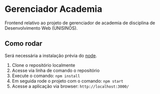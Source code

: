 # Gerenciador Academia

Frontend relativo ao projeto de gerenciador de academia de disciplina de Desenvolvimento Web (UNISINOS).

## Como rodar
Será necessária a instalação prévia do [node](https://nodejs.org/en/download/). 

1. Clone o repositório localmente
2. Acesse via linha de comando o repositório
3. Execute o comando: `npm install`
4. Em seguida rode o projeto com o comando: `npm start`
3. Acesse a aplicação via browser: `http://localhost:3000/`

